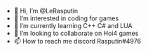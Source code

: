 - 👋 Hi, I’m @LeRasputin
- 👀 I’m interested in coding for games
- 🌱 I’m currently learning C++ C# and LUA
- 💞️ I’m looking to collaborate on Hoi4 games
- 📫 How to reach me discord Rasputin#4976
